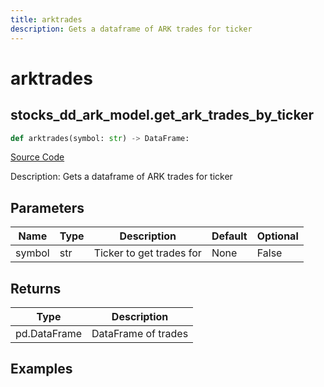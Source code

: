 ```yaml
---
title: arktrades
description: Gets a dataframe of ARK trades for ticker
---
```

# arktrades

## stocks_dd_ark_model.get_ark_trades_by_ticker

```python
def arktrades(symbol: str) -> DataFrame:
```
[Source Code](https://github.com/OpenBB-finance/OpenBBTerminal/tree/main/openbb_terminal/stocks/due_diligence/ark_model.py#L18)

Description: Gets a dataframe of ARK trades for ticker

## Parameters

| Name | Type | Description | Default | Optional |
| ---- | ---- | ----------- | ------- | -------- |
| symbol | str | Ticker to get trades for | None | False |

## Returns

| Type | Description |
| ---- | ----------- |
| pd.DataFrame | DataFrame of trades |

## Examples

